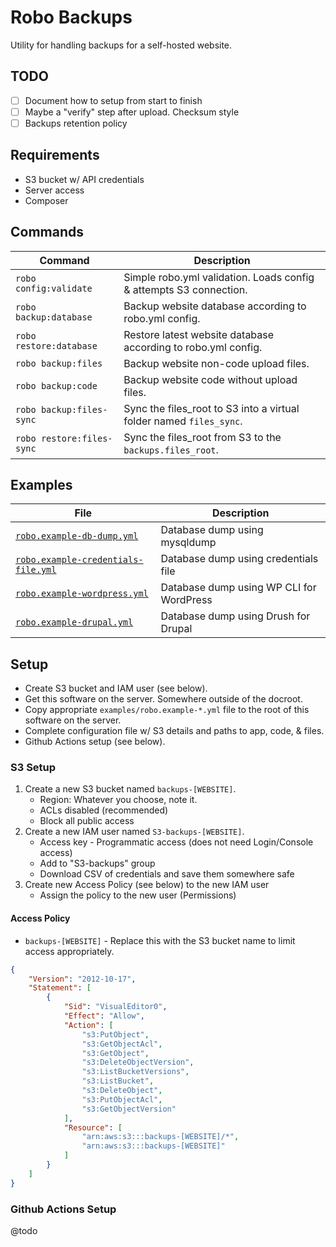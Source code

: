 # Robo Backups

Utility for handling backups for a self-hosted website.

## TODO

- [ ] Document how to setup from start to finish
- [ ] Maybe a "verify" step after upload. Checksum style
- [ ] Backups retention policy

## Requirements

* S3 bucket w/ API credentials
* Server access
* Composer

## Commands

| Command                   | Description                                                         |
|---------------------------|---------------------------------------------------------------------|
| `robo config:validate`    | Simple robo.yml validation. Loads config & attempts S3 connection.  |
| `robo backup:database`    | Backup website database according to robo.yml config.               |
| `robo restore:database`   | Restore latest website database according to robo.yml config.       |
| `robo backup:files`       | Backup website non-code upload files.                               |
| `robo backup:code`        | Backup website code without upload files.                           |
| `robo backup:files-sync`  | Sync the files_root to S3 into a virtual folder named `files_sync`. |
| `robo restore:files-sync` | Sync the files_root from S3 to the `backups.files_root`.            |


## Examples

| File                                                                              | Description                              |
|-----------------------------------------------------------------------------------|------------------------------------------|
| [`robo.example-db-dump.yml`](examples/robo.example-db-dump.yml)                   | Database dump using mysqldump            |
| [`robo.example-credentials-file.yml`](examples/robo.example-credentials-file.yml) | Database dump using credentials file     |
| [`robo.example-wordpress.yml`](examples/robo.example-wordpress.yml)               | Database dump using WP CLI for WordPress |
| [`robo.example-drupal.yml`](examples/robo.example-drupal.yml)                     | Database dump using Drush for Drupal     |

## Setup

* Create S3 bucket and IAM user (see below).
* Get this software on the server. Somewhere outside of the docroot.
* Copy appropriate `examples/robo.example-*.yml` file to the root of this software on the server.
* Complete configuration file w/ S3 details and paths to app, code, & files.
* Github Actions setup (see below).

### S3 Setup

1. Create a new S3 bucket named `backups-[WEBSITE]`.
    * Region: Whatever you choose, note it.
    * ACLs disabled (recommended)
    * Block all public access
2. Create a new IAM user named `S3-backups-[WEBSITE]`. 
    * Access key - Programmatic access (does not need Login/Console access)
    * Add to "S3-backups" group
    * Download CSV of credentials and save them somewhere safe
3. Create new Access Policy (see below) to the new IAM user
    * Assign the policy to the new user (Permissions)

#### Access Policy

* `backups-[WEBSITE]` - Replace this with the S3 bucket name to limit access appropriately.

```json
{
    "Version": "2012-10-17",
    "Statement": [
        {
            "Sid": "VisualEditor0",
            "Effect": "Allow",
            "Action": [
                "s3:PutObject",
                "s3:GetObjectAcl",
                "s3:GetObject",
                "s3:DeleteObjectVersion",
                "s3:ListBucketVersions",
                "s3:ListBucket",
                "s3:DeleteObject",
                "s3:PutObjectAcl",
                "s3:GetObjectVersion"
            ],
            "Resource": [
                "arn:aws:s3:::backups-[WEBSITE]/*",
                "arn:aws:s3:::backups-[WEBSITE]"
            ]
        }
    ]
}
```

### Github Actions Setup

@todo 